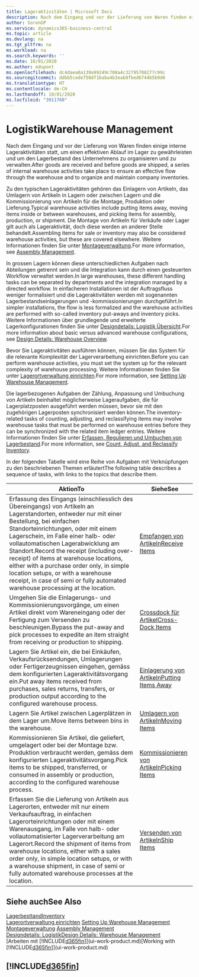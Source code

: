 ```yaml
---
title: Lageraktivitäten | Microsoft Docs
description: Nach dem Eingang und vor der Lieferung von Waren finden einige interne Lageraktivitäten statt, um einen effektiven Ablauf im Lager zu gewährleisten und um den Lagerbestand des Unternehmens zu organisieren und zu verwalten.
author: SorenGP
ms.service: dynamics365-business-central
ms.topic: article
ms.devlang: na
ms.tgt_pltfrm: na
ms.workload: na
ms.search.keywords: ''
ms.date: 10/01/2020
ms.author: edupont
ms.openlocfilehash: dc4daea0a139a99249c708a4c32795708277c99c
ms.sourcegitcommit: ddbb5cede750df1baba4b3eab8fbed6744b5b9d6
ms.translationtype: HT
ms.contentlocale: de-CH
ms.lasthandoff: 10/01/2020
ms.locfileid: "3911760"
---
```

# <a name="warehouse-management"></a><span data-ttu-id="5c183-103">Logistik</span><span class="sxs-lookup"><span data-stu-id="5c183-103">Warehouse Management</span></span>
<span data-ttu-id="5c183-104">Nach dem Eingang und vor der Lieferung von Waren finden einige interne Lageraktivitäten statt, um einen effektiven Ablauf im Lager zu gewährleisten und um den Lagerbestand des Unternehmens zu organisieren und zu verwalten.</span><span class="sxs-lookup"><span data-stu-id="5c183-104">After goods are received and before goods are shipped, a series of internal warehouse activities take place to ensure an effective flow through the warehouse and to organize and maintain company inventories.</span></span>

<span data-ttu-id="5c183-105">Zu den typischen Lageraktivitäten gehören das Einlagern von Artikeln, das Umlagern von Artikeln in Lagern oder zwischen Lagern und die Kommissionierung von Artikeln für die Montage, Produktion oder Lieferung.</span><span class="sxs-lookup"><span data-stu-id="5c183-105">Typical warehouse activities include putting items away, moving items inside or between warehouses, and picking items for assembly, production, or shipment.</span></span> <span data-ttu-id="5c183-106">Die Montage von Artikeln für Verkäufe oder Lager gilt auch als Lageraktivität, doch diese werden an anderer Stelle behandelt.</span><span class="sxs-lookup"><span data-stu-id="5c183-106">Assembling items for sale or inventory may also be considered warehouse activities, but these are covered elsewhere.</span></span> <span data-ttu-id="5c183-107">Weitere Informationen finden Sie unter [Montageverwaltung](assembly-assemble-items.md).</span><span class="sxs-lookup"><span data-stu-id="5c183-107">For more information, see [Assembly Management](assembly-assemble-items.md).</span></span>  

<span data-ttu-id="5c183-108">In grossen Lagern können diese unterschiedlichen Aufgaben nach Abteilungen getrennt sein und die Integration kann durch einen gesteuerten Workflow verwaltet werden.</span><span class="sxs-lookup"><span data-stu-id="5c183-108">In large warehouses, these different handling tasks can be separated by departments and the integration managed by a directed workflow.</span></span> <span data-ttu-id="5c183-109">In einfacheren Installationen ist der Auftragsfluss weniger formalisiert und die Lageraktivitäten werden mit sogenannten Lagerbestandseinlagerungen und -kommissionierungen durchgeführt.</span><span class="sxs-lookup"><span data-stu-id="5c183-109">In simpler installations, the flow is less formalized and the warehouse activities are performed with so-called inventory put-aways and inventory picks.</span></span> <span data-ttu-id="5c183-110">Weitere Informationen über grundlegende und erweiterte Lagerkonfigurationen finden Sie unter [Designdetails: Logistik Übersicht](design-details-warehouse-overview.md).</span><span class="sxs-lookup"><span data-stu-id="5c183-110">For more information about basic versus advanced warehouse configurations, see [Design Details: Warehouse Overview](design-details-warehouse-overview.md).</span></span>

<span data-ttu-id="5c183-111">Bevor Sie Lageraktivitäten ausführen können, müssen Sie das System für die relevante Komplexität der Lagerverarbeitung einrichten.</span><span class="sxs-lookup"><span data-stu-id="5c183-111">Before you can perform warehouse activities, you must set the system up for the relevant complexity of warehouse processing.</span></span> <span data-ttu-id="5c183-112">Weitere Informationen finden Sie unter [Lagerortverwaltung einrichten](warehouse-setup-warehouse.md).</span><span class="sxs-lookup"><span data-stu-id="5c183-112">For more information, see [Setting Up Warehouse Management](warehouse-setup-warehouse.md).</span></span>

<span data-ttu-id="5c183-113">Die lagerbezogenen Aufgaben der Zählung, Anpassung und Umbuchung von Artikeln beinhaltet möglicherweise Lageraufgaben, die für Lagerplatzposten ausgeführt werden müssen, bevor sie mit den zugehörigen Lagerposten synchronisiert werden können.</span><span class="sxs-lookup"><span data-stu-id="5c183-113">The inventory-related tasks of counting, adjusting, and reclassifying items may involve warehouse tasks that must be performed on warehouse entries before they can be synchronized with the related item ledger entries.</span></span> <span data-ttu-id="5c183-114">Weitere Informationen finden Sie unter [Erfassen, Regulieren und Umbuchen von Lagerbestand](inventory-how-count-adjust-reclassify.md).</span><span class="sxs-lookup"><span data-stu-id="5c183-114">For more information, see [Count, Adjust, and Reclassify Inventory](inventory-how-count-adjust-reclassify.md).</span></span>

 <span data-ttu-id="5c183-115">In der folgenden Tabelle wird eine Reihe von Aufgaben mit Verknüpfungen zu den beschriebenen Themen erläutert</span><span class="sxs-lookup"><span data-stu-id="5c183-115">The following table describes a sequence of tasks, with links to the topics that describe them.</span></span>   

|<span data-ttu-id="5c183-116">**Aktion**</span><span class="sxs-lookup"><span data-stu-id="5c183-116">**To**</span></span>|<span data-ttu-id="5c183-117">**Siehe**</span><span class="sxs-lookup"><span data-stu-id="5c183-117">**See**</span></span>|  
|------------|-------------|  
|<span data-ttu-id="5c183-118">Erfassung des Eingangs (einschliesslich des Übereingangs) von Artikeln an Lagerstandorten, entweder nur mit einer Bestellung, bei einfachen Standorteinrichtungen, oder mit einem Lagerschein, im Falle einer halb- oder vollautomatischen Lagerabwicklung am Standort.</span><span class="sxs-lookup"><span data-stu-id="5c183-118">Record the receipt (including over-receipt) of items at warehouse locations, either with a purchase order only, in simple location setups, or with a warehouse receipt, in case of semi or fully automated warehouse processing at the location.</span></span>|[<span data-ttu-id="5c183-119">Empfangen von Artikeln</span><span class="sxs-lookup"><span data-stu-id="5c183-119">Receive Items</span></span>](warehouse-how-receive-items.md)|
|<span data-ttu-id="5c183-120">Umgehen Sie die Einlagerungs- und Kommissionierungsvorgänge, um einen Artikel direkt vom Wareneingang oder der Fertigung zum Versenden zu beschleunigen.</span><span class="sxs-lookup"><span data-stu-id="5c183-120">Bypass the put-away and pick processes to expedite an item straight from receiving or production to shipping.</span></span>|[<span data-ttu-id="5c183-121">Crossdock für Artikel</span><span class="sxs-lookup"><span data-stu-id="5c183-121">Cross-Dock Items</span></span>](warehouse-how-to-cross-dock-items.md)|    
|<span data-ttu-id="5c183-122">Lagern Sie Artikel ein, die bei Einkäufen, Verkaufsrücksendungen, Umlagerungen oder Fertigerzeugnissen eingehen, gemäss dem konfigurierten Lageraktivitätsvorgang ein.</span><span class="sxs-lookup"><span data-stu-id="5c183-122">Put away items received from purchases, sales returns, transfers, or production output according to the configured warehouse process.</span></span>|[<span data-ttu-id="5c183-123">Einlagerung von Artikeln</span><span class="sxs-lookup"><span data-stu-id="5c183-123">Putting Items Away</span></span>](warehouse-put-away-items.md)|
|<span data-ttu-id="5c183-124">Lagern Sie Artikel zwischen Lagerplätzen in dem Lager um.</span><span class="sxs-lookup"><span data-stu-id="5c183-124">Move items between bins in the warehouse.</span></span>|[<span data-ttu-id="5c183-125">Umlagern von Artikeln</span><span class="sxs-lookup"><span data-stu-id="5c183-125">Moving Items</span></span>](warehouse-move-items.md)|
|<span data-ttu-id="5c183-126">Kommissionieren Sie Artikel, die geliefert, umgelagert oder bei der Montage bzw. Produktion verbraucht werden, gemäss dem konfigurierten Lageraktivitätsvorgang.</span><span class="sxs-lookup"><span data-stu-id="5c183-126">Pick items to be shipped, transferred, or consumed in assembly or production, according to the configured warehouse process.</span></span>|[<span data-ttu-id="5c183-127">Kommissionieren von Artikeln</span><span class="sxs-lookup"><span data-stu-id="5c183-127">Picking Items</span></span>](warehouse-pick-items.md)|
|<span data-ttu-id="5c183-128">Erfassen Sie die Lieferung von Artikeln aus Lagerorten, entweder mit nur einem Verkaufsauftrag, in einfachen Lagerorteinrichtungen oder mit einem Warenausgang, im Falle von halb- oder vollautomatisierter Lagerverarbeitung am Lagerort.</span><span class="sxs-lookup"><span data-stu-id="5c183-128">Record the shipment of items from warehouse locations, either with a sales order only, in simple location setups, or with a warehouse shipment, in case of semi or fully automated warehouse processes at the location.</span></span>|[<span data-ttu-id="5c183-129">Versenden von Artikeln</span><span class="sxs-lookup"><span data-stu-id="5c183-129">Ship Items</span></span>](warehouse-how-ship-items.md)|  

## <a name="see-also"></a><span data-ttu-id="5c183-130">Siehe auch</span><span class="sxs-lookup"><span data-stu-id="5c183-130">See Also</span></span>  
[<span data-ttu-id="5c183-131">Lagerbesttand</span><span class="sxs-lookup"><span data-stu-id="5c183-131">Inventory</span></span>](inventory-manage-inventory.md)  
<span data-ttu-id="5c183-132">[Lagerortverwaltung einrichten](warehouse-setup-warehouse.md)   </span><span class="sxs-lookup"><span data-stu-id="5c183-132">[Setting Up Warehouse Management](warehouse-setup-warehouse.md)   </span></span>  
<span data-ttu-id="5c183-133">[Montageverwaltung](assembly-assemble-items.md)  </span><span class="sxs-lookup"><span data-stu-id="5c183-133">[Assembly Management](assembly-assemble-items.md)  </span></span>  
[<span data-ttu-id="5c183-134">Designdetails: Logistik</span><span class="sxs-lookup"><span data-stu-id="5c183-134">Design Details: Warehouse Management</span></span>](design-details-warehouse-management.md)  
<span data-ttu-id="5c183-135">[Arbeiten mit [!INCLUDE[d365fin](includes/d365fin_md.md)]](ui-work-product.md)</span><span class="sxs-lookup"><span data-stu-id="5c183-135">[Working with [!INCLUDE[d365fin](includes/d365fin_md.md)]](ui-work-product.md)</span></span>  

## [!INCLUDE[d365fin](includes/free_trial_md.md)]  
